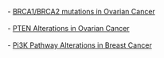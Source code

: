 <p>
- <a href="index.do?Action=Submit&genetic_profile_ids_PROFILE_MUTATION_EXTENDED=ov_tcga_mutations&data_priority=0&case_set_id=ov_tcga_3way_complete&Z_SCORE_THRESHOLD=2.0&cancer_study_id=ov_tcga&RPPA_SCORE_THRESHOLD=2.0&gene_list=BRCA1+BRCA2&tab_index=tab_visualize&gene_set_choice=user-defined-list&">BRCA1/BRCA2 mutations in Ovarian Cancer</a>
<br><br>
- <a href="index.do?genetic_profile_ids_PROFILE_MUTATION_EXTENDED=ov_tcga_mutations&Z_SCORE_THRESHOLD=1.0&gene_list=PTEN%3A+Homdel+MUT%3B&tab_index=tab_visualize&genetic_profile_ids_PROFILE_COPY_NUMBER_ALTERATION=ov_tcga_gistic&Action=Submit&data_priority=0&case_set_id=ov_tcga_3way_complete&cancer_study_id=ov_tcga&RPPA_SCORE_THRESHOLD=2.0&gene_set_choice=user-defined-list&">PTEN Alterations in Ovarian Cancer</a>
<br><br>
- <a href="index.do?tab_index=tab_visualize&cancer_study_id=brca_tcga&genetic_profile_ids_PROFILE_MUTATION_EXTENDED=brca_tcga_mutations&genetic_profile_ids_PROFILE_COPY_NUMBER_ALTERATION=brca_tcga_gistic&Z_SCORE_THRESHOLD=1.0&case_set_id=brca_tcga_all&case_ids=&gene_list=ERBB2%3A+amp%3B%0D%0AIGF1R%3A+amp%3B%0D%0APIK3CA%3A+amp%3B+%0D%0APTEN%3A+homdel%3B%0D%0A%0D%0A%0D%0A%0D%0A&gene_set_choice=user-defined-list&Action=Submit">Pi3K Pathway Alterations in Breast Cancer</a>
</p>
